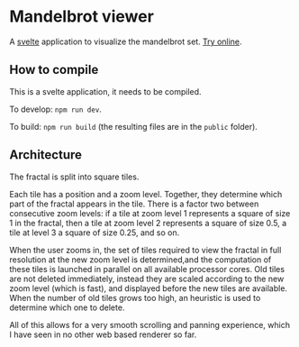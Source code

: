 # Mandelbrot viewer

A [svelte](https://svelte.dev/) application to visualize the mandelbrot set.
[Try online](https://mandelbrot-svelte.netlify.com/).

## How to compile

This is a svelte application, it needs to be compiled.

To develop: `npm run dev`.

To build: `npm run build` (the resulting files are in the `public` folder).

## Architecture

The fractal is split into square tiles.

Each tile has a position and a zoom level. Together, they determine which part of the fractal appears in the tile.
There is a factor two between consecutive zoom levels: if a tile at zoom level 1 represents a square of size 1 in the fractal, then a tile at zoom level 2 represents a square of size 0.5, a tile at level 3 a square of size 0.25, and so on.

When the user zooms in, the set of tiles required to view the fractal in full resolution at the new zoom level is determined,and the computation of these tiles is launched in parallel on all available processor cores. Old tiles are not deleted immediately, instead they are scaled according to the new zoom level (which is fast), and displayed before the new tiles are available. When the number of old tiles grows too high, an heuristic is used to determine which one to delete.

All of this allows for a very smooth scrolling and panning experience, which I have seen in no other web based renderer so far.
